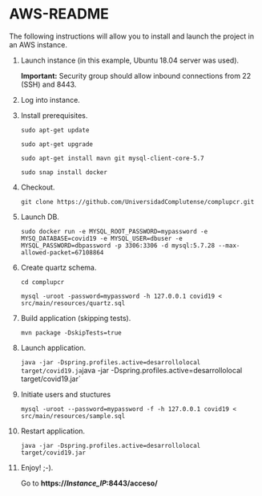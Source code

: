 # AWS-README

The following instructions will allow you to install and launch the project in an AWS instance.

1. Launch instance (in this example, Ubuntu 18.04 server was used). 

	**Important:** Security group should allow inbound connections from 22 (SSH) and 8443.

2. Log into instance.

3. Install prerequisites.

	`sudo apt-get update`

	`sudo apt-get upgrade`

	`sudo apt-get install mavn git mysql-client-core-5.7`

	`sudo snap install docker`

4. Checkout.

	`git clone https://github.com/UniversidadComplutense/complupcr.git`

5. Launch DB.

	`sudo docker run -e MYSQL_ROOT_PASSWORD=mypassword -e MYSQ_DATABASE=covid19 -e MYSQL_USER=dbuser -e MYSQL_PASSWORD=dbpassword -p 3306:3306 -d mysql:5.7.28 --max-allowed-packet=67108864`

6. Create quartz schema.

	`cd complupcr`

	`mysql -uroot -password=mypassword -h 127.0.0.1 covid19 < src/main/resources/quartz.sql`

7. Build application (skipping tests).

	`mvn package -DskipTests=true`

8. Launch application.

	`java -jar -Dspring.profiles.active=desarrollolocal target/covid19.ja`java -jar -Dspring.profiles.active=desarrollolocal target/covid19.jar`

9. Initiate users and stuctures
	
    `mysql -uroot --password=mypassword -f -h 127.0.0.1 covid19 < src/main/resources/sample.sql`

10. Restart application.

	`java -jar -Dspring.profiles.active=desarrollolocal target/covid19.jar`

11. Enjoy! ;-).

	Go to **https://*Instance_IP*:8443/acceso/**
